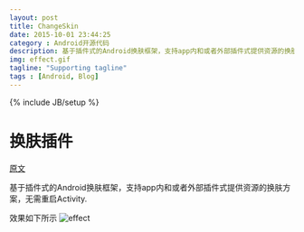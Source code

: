 ```yaml
---
layout: post
title: ChangeSkin
date: 2015-10-01 23:44:25
category : Android开源代码
description: 基于插件式的Android换肤框架，支持app内和或者外部插件式提供资源的换肤方案，无需重启Activity 
img: effect.gif
tagline: "Supporting tagline"
tags : [Android, Blog]
---
```

{% include JB/setup %}
# 换肤插件

[原文](http://www.jcodecraeer.com/a/opensource/2015/0929/3534.html)

基于插件式的Android换肤框架，支持app内和或者外部插件式提供资源的换肤方案，无需重启Activity.

效果如下所示
![effect](/img/ChangSkin/effect.gif)